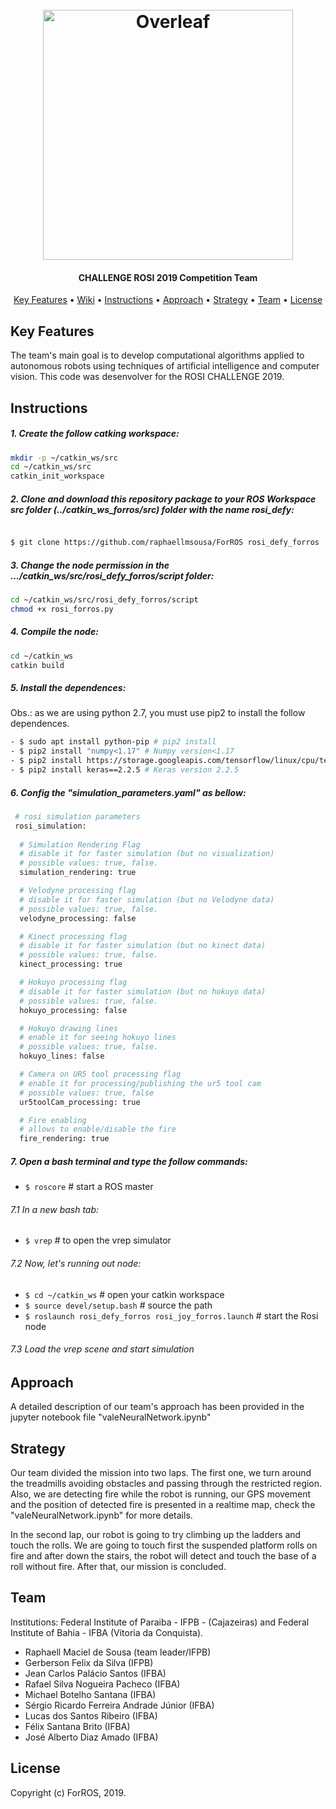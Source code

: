 <h1 align="center">
  <br>
  <a href="https://www.overleaf.com"><img src="https://user-images.githubusercontent.com/31168586/65396910-dbd1f300-dd81-11e9-9a98-8f4f329461e0.png" alt="Overleaf" width="400"></a>
</h1>

<h4 align="center">

CHALLENGE ROSI 2019 Competition Team</h4>

<p align="center">
  <a href="#key-features">Key Features</a> •
  <a href="https://github.com/overleaf/overleaf/wiki">Wiki</a> •
  <a href="#Instructions">Instructions</a> •
  <a href="#Approach">Approach</a> •
  <a href="#Strategy">Strategy</a> •
  <a href="#Team">Team</a> •
  <a href="#license">License</a>
</p>

## Key Features

The team's main goal is to develop computational algorithms applied to autonomous robots using techniques of artificial intelligence and computer vision. This code was desenvolver for the ROSI CHALLENGE 2019.

## Instructions

##### 1. Create the follow catking workspace:
```sh
mkdir -p ~/catkin_ws/src
cd ~/catkin_ws/src
catkin_init_workspace
```
##### 2. Clone and download this repository package to your ROS Workspace src folder (../catkin_ws_forros/src) folder with the name rosi_defy:
```sh

$ git clone https://github.com/raphaellmsousa/ForROS rosi_defy_forros

```
##### 3. Change the node permission in the .../catkin_ws/src/rosi_defy_forros/script folder:
```sh
cd ~/catkin_ws/src/rosi_defy_forros/script
chmod +x rosi_forros.py
```
##### 4. Compile the node:
```sh
cd ~/catkin_ws
catkin build
```
##### 5. Install the dependences:
Obs.: as we are using python 2.7, you must use pip2 to install the follow dependences.
```sh
- $ sudo apt install python-pip # pip2 install
- $ pip2 install "numpy<1.17" # Numpy version<1.17
- $ pip2 install https://storage.googleapis.com/tensorflow/linux/cpu/tensorflow-1.14.0-cp27-none-linux_x86_64.whl # Tensorflow version 1.14.0
- $ pip2 install keras==2.2.5 # Keras version 2.2.5
```
##### 6. Config the "simulation_parameters.yaml" as bellow:

```sh
 # rosi simulation parameters
 rosi_simulation: 
 
  # Simulation Rendering Flag
  # disable it for faster simulation (but no visualization)
  # possible values: true, false.
  simulation_rendering: true

  # Velodyne processing flag
  # disable it for faster simulation (but no Velodyne data)
  # possible values: true, false.
  velodyne_processing: false

  # Kinect processing flag
  # disable it for faster simulation (but no kinect data)
  # possible values: true, false.
  kinect_processing: true

  # Hokuyo processing flag
  # disable it for faster simulation (but no hokuyo data)
  # possible values: true, false.
  hokuyo_processing: false

  # Hokuyo drawing lines 
  # enable it for seeing hokuyo lines
  # possible values: true, false.
  hokuyo_lines: false

  # Camera on UR5 tool processing flag
  # enable it for processing/publishing the ur5 tool cam
  # possible values: true, false
  ur5toolCam_processing: true

  # Fire enabling
  # allows to enable/disable the fire
  fire_rendering: true
```

##### 7. Open a bash terminal and type the follow commands:
- `$ roscore` # start a ROS master

###### 7.1 In a new bash tab:
- `$ vrep` # to open the vrep simulator

###### 7.2 Now, let's running out node:
- `$ cd ~/catkin_ws` # open your catkin workspace
- `$ source devel/setup.bash` # source the path
- `$ roslaunch rosi_defy_forros rosi_joy_forros.launch` # start the Rosi node

###### 7.3 Load the vrep scene and start simulation

## Approach

A detailed description of our team's approach has been provided in the jupyter notebook file "valeNeuralNetwork.ipynb"

## Strategy

Our team divided the mission into two laps. The first one, we turn around the treadmills avoiding obstacles and passing through the restricted region. Also, we are detecting fire while the robot is running, our GPS movement and the position of detected fire is presented in a realtime map, check the "valeNeuralNetwork.ipynb" for more details. 

In the second lap, our robot is going to try climbing up the ladders and touch the rolls. We are going to touch first the suspended platform rolls on fire and after down the stairs, the robot will detect and touch the base of a roll without fire. After that, our mission is concluded.

## Team

Institutions: Federal Institute of Paraiba - IFPB - (Cajazeiras) and Federal Institute of Bahia - IFBA (Vitoria da Conquista).
* Raphaell Maciel de Sousa (team leader/IFPB)
* Gerberson Felix da Silva (IFPB)	
* Jean Carlos Palácio Santos (IFBA)
* Rafael Silva Nogueira Pacheco (IFBA)
* Michael Botelho Santana (IFBA)
* Sérgio Ricardo Ferreira Andrade Júnior (IFBA)
* Lucas dos Santos Ribeiro (IFBA)
* Félix Santana Brito (IFBA)
* José Alberto Diaz Amado (IFBA)


## License

Copyright (c) ForROS, 2019.

